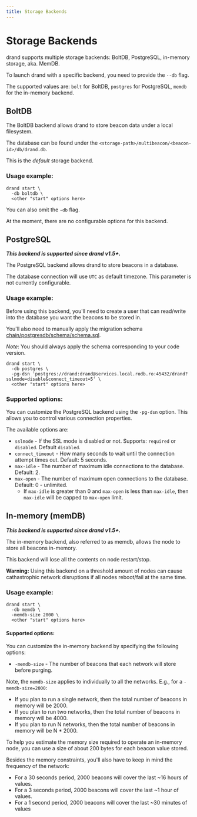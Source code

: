```yaml
---
title: Storage Backends
---
```


# Storage Backends

drand supports multiple storage backends: BoltDB, PostgreSQL, in-memory storage, aka. MemDB.

To launch drand with a specific backend, you need to provide the `--db` flag.

The supported values are: `bolt` for BoltDB, `postgres` for PostgreSQL, `memdb` for the in-memory backend.

## BoltDB

The BoltDB backend allows drand to store beacon data under a local filesystem.

The database can be found under the `<storage-path>/multibeacon/<beacon-id>/db/drand.db`.

This is the _default_ storage backend.

### Usage example:
```shell
drand start \
  -db boltdb \
  <other "start" options here>
```

You can also omit the `-db` flag.

At the moment, there are no configurable options for this backend.

## PostgreSQL

**_This backend is supported since drand v1.5+._**

The PostgreSQL backend allows drand to store beacons in a database.

The database connection will use `UTC` as default timezone. This parameter is not currently configurable.

### Usage example:

Before using this backend, you'll need to create a user that can read/write into the database you want the
beacons to be stored in.

You'll also need to manually apply the migration schema [chain/postgresdb/schema/schema.sql](https://github.com/drand/drand/blob/f18ccee8e57babb635742f7f73d4289a943b533a/chain/postgresdb/schema/schema.sql).

_Note_: You should always apply the schema corresponding to your code version.

```shell
drand start \
  -db postgres \
  -pg-dsn 'postgres://drand:drand@services.local.rodb.ro:45432/drand?sslmode=disable&connect_timeout=5' \
  <other "start" options here>
```

### Supported options:

You can customize the PostgreSQL backend using the `-pg-dsn` option. This allows you to control various connection
properties.

The available options are:
- `sslmode` - If the SSL mode is disabled or not. Supports: `required` or `disabled`. Default `disabled`.
- `connect_timeout` - How many seconds to wait until the connection attempt times out. Default: 5 seconds.
- `max-idle` - The number of maximum idle connections to the database. Default: 2.
- `max-open` - The number of maximum open connections to the database. Default: 0 - unlimited.
  - If `max-idle` is greater than 0 and `max-open` is less than `max-idle`, then `max-idle` will be capped to `max-open` limit.

## In-memory (memDB)

**_This backend is supported since drand v1.5+._**

The in-memory backend, also referred to as memdb, allows the node to store all beacons in-memory.

This backend will lose all the contents on node restart/stop.

**Warning:** Using this backend on a threshold amount of nodes can cause cathastrophic network disruptions if
all nodes reboot/fail at the same time.

### Usage example:
```shell
drand start \
  -db memdb \
  -memdb-size 2000 \
  <other "start" options here>
```
 #### Supported options:

You can customize the in-memory backend by specifying the following options:
- `-memdb-size` - The number of beacons that each network will store before purging.

Note, the `memdb-size` applies to individually to all the networks. E.g., for a `-memdb-size=2000`:
- If you plan to run a single network, then the total number of beacons in memory will be 2000.
- If you plan to run two networks, then the total number of beacons in memory will be 4000.
- If you plan to run N networks, then the total number of beacons in memory will be N * 2000.

To help you estimate the memory size required to operate an in-memory node, you can use a size
of about 200 bytes for each beacon value stored.

Besides the memory constraints, you'll also have to keep in mind the frequency of the network:
- For a 30 seconds period, 2000 beacons will cover the last ~16 hours of values.
- For a 3 seconds period, 2000 beacons will cover the last ~1 hour of values.
- For a 1 second period, 2000 beacons will cover the last ~30 minutes of values
